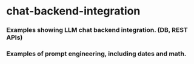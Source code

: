 # chat-backend-integration

### Examples showing LLM chat backend integration. (DB, REST APIs)
### Examples of prompt engineering, including dates and math.